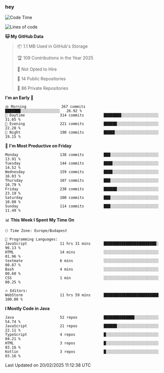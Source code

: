 ### hey

<!--START_SECTION:waka-->
![Code Time](http://img.shields.io/badge/Code%20Time-1%2C093%20hrs%209%20mins-blue)

![Lines of code](https://img.shields.io/badge/From%20Hello%20World%20I%27ve%20Written-1.8%20million%20lines%20of%20code-blue)

**🐱 My GitHub Data** 

> 📦 1.1 MB Used in GitHub's Storage 
 > 
> 🏆 109 Contributions in the Year 2025
 > 
> 🚫 Not Opted to Hire
 > 
> 📜 14 Public Repositories 
 > 
> 🔑 86 Private Repositories 
 > 
**I'm an Early 🐤** 

```text
🌞 Morning                267 commits         ███████░░░░░░░░░░░░░░░░░░   26.92 % 
🌆 Daytime                314 commits         ████████░░░░░░░░░░░░░░░░░   31.65 % 
🌃 Evening                221 commits         ██████░░░░░░░░░░░░░░░░░░░   22.28 % 
🌙 Night                  190 commits         █████░░░░░░░░░░░░░░░░░░░░   19.15 % 
```
📅 **I'm Most Productive on Friday** 

```text
Monday                   138 commits         ███░░░░░░░░░░░░░░░░░░░░░░   13.91 % 
Tuesday                  144 commits         ████░░░░░░░░░░░░░░░░░░░░░   14.52 % 
Wednesday                159 commits         ████░░░░░░░░░░░░░░░░░░░░░   16.03 % 
Thursday                 107 commits         ███░░░░░░░░░░░░░░░░░░░░░░   10.79 % 
Friday                   230 commits         ██████░░░░░░░░░░░░░░░░░░░   23.19 % 
Saturday                 100 commits         ███░░░░░░░░░░░░░░░░░░░░░░   10.08 % 
Sunday                   114 commits         ███░░░░░░░░░░░░░░░░░░░░░░   11.49 % 
```


📊 **This Week I Spent My Time On** 

```text
🕑︎ Time Zone: Europe/Budapest

💬 Programming Languages: 
JavaScript               11 hrs 31 mins      ████████████████████████░   96.13 % 
HTML                     14 mins             ░░░░░░░░░░░░░░░░░░░░░░░░░   01.96 % 
textmate                 6 mins              ░░░░░░░░░░░░░░░░░░░░░░░░░   00.87 % 
Bash                     4 mins              ░░░░░░░░░░░░░░░░░░░░░░░░░   00.60 % 
CSS                      1 min               ░░░░░░░░░░░░░░░░░░░░░░░░░   00.25 % 

🔥 Editors: 
WebStorm                 11 hrs 59 mins      █████████████████████████   100.00 % 
```

**I Mostly Code in Java** 

```text
Java                     52 repos            ██████████████░░░░░░░░░░░   54.74 % 
JavaScript               21 repos            ██████░░░░░░░░░░░░░░░░░░░   22.11 % 
TypeScript               4 repos             █░░░░░░░░░░░░░░░░░░░░░░░░   04.21 % 
HTML                     3 repos             █░░░░░░░░░░░░░░░░░░░░░░░░   03.16 % 
Kotlin                   3 repos             █░░░░░░░░░░░░░░░░░░░░░░░░   03.16 % 
```




 Last Updated on 20/02/2025 11:12:38 UTC
<!--END_SECTION:waka-->
